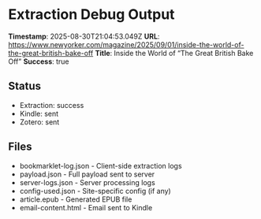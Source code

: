 # Extraction Debug Output

**Timestamp**: 2025-08-30T21:04:53.049Z
**URL**: https://www.newyorker.com/magazine/2025/09/01/inside-the-world-of-the-great-british-bake-off
**Title**: Inside the World of “The Great British Bake Off”
**Success**: true

## Status
- Extraction: success
- Kindle: sent
- Zotero: sent

## Files
- bookmarklet-log.json - Client-side extraction logs
- payload.json - Full payload sent to server
- server-logs.json - Server processing logs
- config-used.json - Site-specific config (if any)
- article.epub - Generated EPUB file
- email-content.html - Email sent to Kindle
